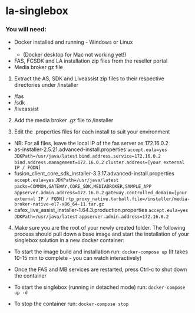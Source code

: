 # la-singlebox

### You will need:
- Docker installed and running - Windows or Linux
- - (Docker desktop for Mac not working yet!)
- FAS, FCSDK and LA installation zip files from the reseller portal
- Media broker gz file

1. Extract the AS, SDK and Liveassist zip files to their respective directories under /installer
- /fas
- /sdk
- /liveassist

2. Add the media broker .gz file to /installer

3. Edit the .properties files for each install to suit your environment
- NB: For all files, leave the local IP of the fas server as 172.16.0.2
- as-installer-2.5.21.advanced-install.properties
`accept.eula=yes`
`JDKPath=/usr/java/latest`
`bind.address.service=172.16.0.2`
`bind.address.management=172.16.0.2`
`cluster.address=[your external IP / FQDN]`
- fusion_client_core_sdk_installer-3.3.17.advanced-install.properties
`accept.eula=yes`
`JDKPath=/usr/java/latest`
`packs=COMMON,GATEWAY,CORE_SDK,MEDIABROKER,SAMPLE_APP`
`appserver.admin.address=172.16.0.2`
`gateway.controlled_domain=[your external IP / FQDN]`
`rtp_proxy_native.tarball.file=/installer/media-broker-native-el7-x86_64-11.tar.gz`
- cafex_live_assist_installer-1.64.3.production.properties
`accept.eula=yes`
`JDKPath=/usr/java/latest`
`appserver.admin.address=172.16.0.2`


4. Make sure you are the root of your newly created folder. The following process should pull down a base image and start the installation of your singlebox solution in a new docker container:
- To start the image build and installation run: 
`docker-compose up` (It takes 10-15 min to complete - you can watch interactively)
		
- Once the FAS and MB services are restarted, press Ctrl-c to shut down the container
	
- To start the singlebox (running in detached mode) run:
`docker-compose up -d`
		
- To stop the container run:
`docker-compose stop`
